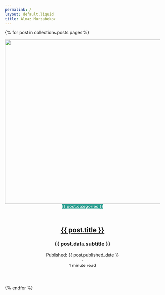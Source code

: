 ```yaml
---
permalink: /
layout: default.liquid
title: Almaz Murzabekov
---
```


 {% for post in collections.posts.pages %}
 <section class="article-list">
    <article class="has-image">
        <header class="article-header">
            <div class="article-image">
                <a href="{{ post.permalink }}">
                <img src="{{ post.data.hover_img }}" srcset="{{ post.data.hover_img }} 800w, {{ post.data.hover_img }} 1600w" width="800" height="534" loading="lazy">
                </a>
            </div>
            <div class="article-details">
                <header class="article-category">
                    <a href="https://almaz.murzabekov.net/categories/{{ post.categories }}/" style="background-color:#2a9d8f;color:#fff">{{ post.categories }}</a>
                </header>
                <div class="article-title-wrapper">
                    <h2 class="article-title">
                        <a href="{{ post.permalink }}"> {{ post.title }}</a>
                    </h2>
                    <h3 class="article-subtitle">{{ post.data.subtitle }}</h3>
                </div>
                <footer class="article-time">
                    <div>
                        Published: <time class="article-time--published"> {{ post.published_date }} </time>
                    </div>
                    <span class="bm b bn bo cn">·</span>
                    <div>
                        <time class="article-time--reading">1 minute read</time>
                    </div>
                </footer>
            </div>
        </header>
    </article>
</section>
{% endfor %}


